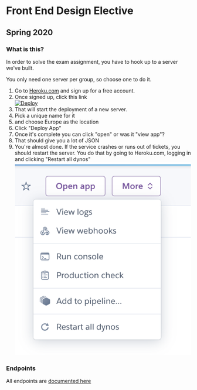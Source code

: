 # Front End Design Elective

## Spring 2020

### What is this?

In order to solve the exam assignment, you have to hook up to a server we've built.

You only need one server per group, so choose one to do it.

1. Go to <a href="https://heroku.com">Heroku.com</a> and sign up for a free account.
2. Once signed up, click this link <br><a href="https://heroku.com/deploy?template=https://github.com/jonasholbech/foofest/tree/master"><img src="https://www.herokucdn.com/deploy/button.svg" alt="Deploy"></a>
3. That will start the deployment of a new server.
4. Pick a unique name for it
5. and choose Europe as the location
6. Click "Deploy App"
7. Once it's complete you can click "open" or was it "view app"?
8. That should give you a lot of JSON
9. You're almost done. If the service crashes or runs out of tickets, you should restart the server. You do that by going to Heroku.com, logging in and clicking "Restart all dynos" <br><img src="restartServer.png">

### Endpoints

All endpoints are [documented here](https://jonasholbech.github.io/Frontend-Exam-Spring-2022-API-Docs/)

<!-- The server will give you the following endpoints

#### GET `/bands`

A list of all the bands playing at the festival. The list is not updated, even if the act is cancelled

#### GET `/schedule`

A list of which acts (bands) plays at which scene, and when. Acts can be cancelled, and if they are, the list will be updated, so you can call this endpoint regularily

#### GET `/schedule/:day`

Gives you list of acts playing on the specified day. Will accept the following strings as the argument:
`mon`, `tue`, `wed`, `thu`, `fri`, `sat`, `sun`. The data is also updated is an act is cancelled

#### GET `/events`

Gives you a list of events (cancellations) since your last call to the endpoint. You can use this list to grab the cancellations

#### GET `/available-spots`

Gives you a list of camping areas, and how many available spots there are. It is updated each time a spot is bought / reserved, so we suggest calling it regularily

#### PUT `/reserve-spot`

Reserves `amount` spots at a given `area`

Send a PUT request with the following payload/footprint

```js
  {
    area: String,
    amount: Number
  }
```

This will give you an `id` for that reservation. Reservation is valid for X minutes while the user fille out the rest of the payment/ordering info. Use the `id` together with the `/fullfill-reservation` endpoint to complete the order

The area and available spots can be found in the `/available-spots` endpoint

#### POST `/fullfill-reservation`

Finalizes the reservation

Send a POST request with the following payload

```js
{
  id: String;
}
```

### Optional endpoints

#### POST `/settings`

Allows you to change some of the underlying mechanics in the API.
Send a POST request with the following payload

```js
{
  eventFrequency:num,
  eventChance:num,
  reservationDuration:num
}
```

You can leave out properties you do not wish to change. The default values are

```js
const initialSettings = {
  eventFrequency: 10, //seconds
  eventChance: 1, //percent
  reservationDuration: 60 * 1000, //milliseconds
};
```
 -->
